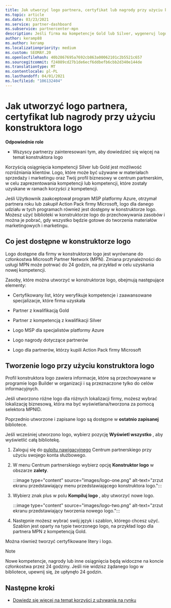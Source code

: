 ```yaml
---
title: Jak utworzyć logo partnera, certyfikat lub nagrody przy użyciu konstruktora logo
ms.topic: article
ms.date: 03/23/2021
ms.service: partner-dashboard
ms.subservice: partnercenter-mpn
description: Jeśli firma ma kompetencje Gold lub Silver, wygeneruj logo dostosowane do swojej firmy lub zażądaj dostosowanej poświadczonej listy weryfikacji przy użyciu narzędzia Konstruktor logo w centrum partnerskim.
author: keramp88
ms.author: keramp
ms.localizationpriority: medium
ms.custom: SEOMAY.20
ms.openlocfilehash: 40b2867695a7692cb863a00062101c2b5521c657
ms.sourcegitcommit: f24089cd27b1de6ecf6ddbefb6cbb2d340e144de
ms.translationtype: MT
ms.contentlocale: pl-PL
ms.lasthandoff: 04/01/2021
ms.locfileid: "106132404"
---
```

# <a name="how-to-create-a-partner-logo-certified-letter-or-award-using-logo-builder"></a>Jak utworzyć logo partnera, certyfikat lub nagrody przy użyciu konstruktora logo

**Odpowiednie role**

- Wszyscy partnerzy zainteresowani tym, aby dowiedzieć się więcej na temat konstruktora logo

Korzyścią osiągnięcia kompetencji Silver lub Gold jest możliwość rozróżniania klientów. Logo, które może być używane w materiałach sprzedaży i marketingu oraz Twój profil biznesowy w centrum partnerskim, w celu zaprezentowania kompetencji lub kompetencji, które zostały uzyskane w ramach korzyści z kompetencji. 

Jeśli Użytkownik zaakceptował program MSP platformy Azure, otrzymał partnera roku lub zakupił Action Pack firmy Microsoft, logo dla danego udziału w tych programach również jest dostępny w konstruktorze logo. Możesz użyć biblioteki w konstruktorze logo do przechowywania zasobów i można je pobrać, gdy wszystko będzie gotowe do tworzenia materiałów marketingowych i marketingu. 

## <a name="what-is-available-in-logo-builder"></a>Co jest dostępne w konstruktorze logo

Logo dostępne dla firmy w konstruktorze logo jest wyrównane do członkostwa Microsoft Partner Network (MPN). Zmiana przynależności do usługi MPN może potrwać do 24 godzin, na przykład w celu uzyskania nowej kompetencji.

Zasoby, które można utworzyć w konstruktorze logo, obejmują następujące elementy:

- Certyfikowany list, który weryfikuje kompetencje i zaawansowane specjalizacje, które firma uzyskała

- Partner z kwalifikacją Gold

- Partner z kompetencją z kwalifikacji Silver

- Logo MSP dla specjalistów platformy Azure

- Logo nagrody dotyczące partnerów

- Logo dla partnerów, którzy kupili Action Pack firmy Microsoft

## <a name="create-a-logo-using-logo-builder"></a>Tworzenie logo przy użyciu konstruktora logo

Profil konstruktora logo zawiera informacje, które są przechowywane w programie logo Builder w organizacji i są przeznaczone tylko do celów informacyjnych.

Jeśli utworzono różne logo dla różnych lokalizacji firmy, możesz wybrać lokalizację biznesową, która ma być wyświetlana/tworzona za pomocą selektora MPNID.

Poprzednio utworzone i zapisane logo są dostępne w **ostatnio zapisanej** bibliotece.

Jeśli wcześniej utworzono logo, wybierz pozycję **Wyświetl wszystko** , aby wyświetlić całą bibliotekę.

1. Zaloguj się do [pulpitu nawigacyjnego](https://partner.microsoft.com/dashboard) Centrum partnerskiego przy użyciu swojego konta służbowego.

1. W menu Centrum partnerskiego wybierz opcję **Konstruktor logo** w obszarze **zalety**.
 
   :::image type="content" source="images/logo-one.png" alt-text="zrzut ekranu przedstawiający menu przedstawiającego konstruktora logo.":::

3. Wybierz znak plus w polu **Kompiluj logo** , aby utworzyć nowe logo.

   :::image type="content" source="images/logo-two.png" alt-text="zrzut ekranu przedstawiający tworzenia nowego logo.":::

4. Następnie możesz wybrać swój język i szablon, którego chcesz użyć. Szablon jest oparty na typie tworzonego logo, na przykład logo dla partnera MPN z kompetencją Gold.

Można również tworzyć certyfikowane litery i logo.

>[!NOTE]
>Nowe kompetencje, nagrody lub inne osiągnięcia będą widoczne na koncie członkostwa przez 24 godziny. Jeśli nie widzisz żądanego logo w bibliotece, upewnij się, że upłynęło 24 godzin.

## <a name="next-steps"></a>Następne kroki

- [Dowiedz się więcej na temat korzyści z używania na rynku](mpn-learn-about-go-to-market-benefits.md)
